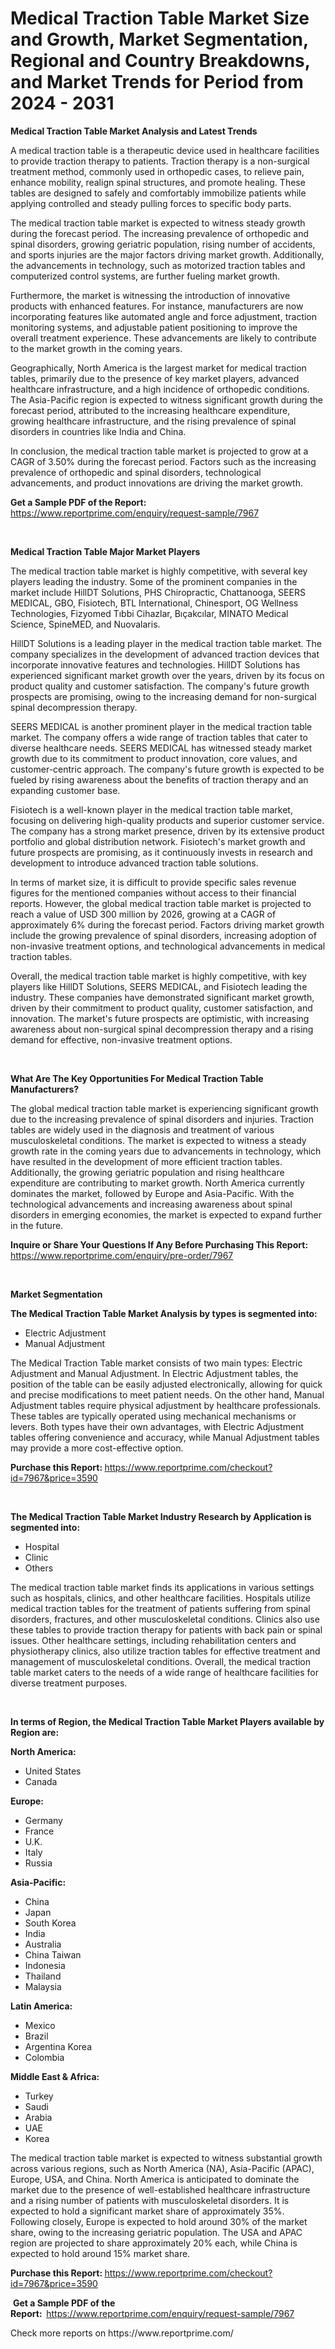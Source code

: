 <p><h1>Medical Traction Table Market Size and Growth, Market Segmentation, Regional and Country Breakdowns, and Market Trends for Period from 2024 -  2031</h1></p><p><strong>Medical Traction Table Market Analysis and Latest Trends</strong></p>
<p><p>A medical traction table is a therapeutic device used in healthcare facilities to provide traction therapy to patients. Traction therapy is a non-surgical treatment method, commonly used in orthopedic cases, to relieve pain, enhance mobility, realign spinal structures, and promote healing. These tables are designed to safely and comfortably immobilize patients while applying controlled and steady pulling forces to specific body parts.</p><p>The medical traction table market is expected to witness steady growth during the forecast period. The increasing prevalence of orthopedic and spinal disorders, growing geriatric population, rising number of accidents, and sports injuries are the major factors driving market growth. Additionally, the advancements in technology, such as motorized traction tables and computerized control systems, are further fueling market growth.</p><p>Furthermore, the market is witnessing the introduction of innovative products with enhanced features. For instance, manufacturers are now incorporating features like automated angle and force adjustment, traction monitoring systems, and adjustable patient positioning to improve the overall treatment experience. These advancements are likely to contribute to the market growth in the coming years.</p><p>Geographically, North America is the largest market for medical traction tables, primarily due to the presence of key market players, advanced healthcare infrastructure, and a high incidence of orthopedic conditions. The Asia-Pacific region is expected to witness significant growth during the forecast period, attributed to the increasing healthcare expenditure, growing healthcare infrastructure, and the rising prevalence of spinal disorders in countries like India and China.</p><p>In conclusion, the medical traction table market is projected to grow at a CAGR of 3.50% during the forecast period. Factors such as the increasing prevalence of orthopedic and spinal disorders, technological advancements, and product innovations are driving the market growth.</p></p>
<p><strong>Get a Sample PDF of the Report:&nbsp;</strong> <a href="https://www.reportprime.com/enquiry/request-sample/7967">https://www.reportprime.com/enquiry/request-sample/7967</a></p>
<p>&nbsp;</p>
<p><strong>Medical Traction Table Major Market Players</strong></p>
<p><p>The medical traction table market is highly competitive, with several key players leading the industry. Some of the prominent companies in the market include HillDT Solutions, PHS Chiropractic, Chattanooga, SEERS MEDICAL, GBO, Fisiotech, BTL International, Chinesport, OG Wellness Technologies, Fizyomed Tıbbi Cihazlar, Bıçakcılar, MINATO Medical Science, SpineMED, and Nuovalaris.</p><p>HillDT Solutions is a leading player in the medical traction table market. The company specializes in the development of advanced traction devices that incorporate innovative features and technologies. HillDT Solutions has experienced significant market growth over the years, driven by its focus on product quality and customer satisfaction. The company's future growth prospects are promising, owing to the increasing demand for non-surgical spinal decompression therapy.</p><p>SEERS MEDICAL is another prominent player in the medical traction table market. The company offers a wide range of traction tables that cater to diverse healthcare needs. SEERS MEDICAL has witnessed steady market growth due to its commitment to product innovation, core values, and customer-centric approach. The company's future growth is expected to be fueled by rising awareness about the benefits of traction therapy and an expanding customer base.</p><p>Fisiotech is a well-known player in the medical traction table market, focusing on delivering high-quality products and superior customer service. The company has a strong market presence, driven by its extensive product portfolio and global distribution network. Fisiotech's market growth and future prospects are promising, as it continuously invests in research and development to introduce advanced traction table solutions.</p><p>In terms of market size, it is difficult to provide specific sales revenue figures for the mentioned companies without access to their financial reports. However, the global medical traction table market is projected to reach a value of USD 300 million by 2026, growing at a CAGR of approximately 6% during the forecast period. Factors driving market growth include the growing prevalence of spinal disorders, increasing adoption of non-invasive treatment options, and technological advancements in medical traction tables.</p><p>Overall, the medical traction table market is highly competitive, with key players like HillDT Solutions, SEERS MEDICAL, and Fisiotech leading the industry. These companies have demonstrated significant market growth, driven by their commitment to product quality, customer satisfaction, and innovation. The market's future prospects are optimistic, with increasing awareness about non-surgical spinal decompression therapy and a rising demand for effective, non-invasive treatment options.</p></p>
<p>&nbsp;</p>
<p><strong>What Are The Key Opportunities For Medical Traction Table Manufacturers?</strong></p>
<p><p>The global medical traction table market is experiencing significant growth due to the increasing prevalence of spinal disorders and injuries. Traction tables are widely used in the diagnosis and treatment of various musculoskeletal conditions. The market is expected to witness a steady growth rate in the coming years due to advancements in technology, which have resulted in the development of more efficient traction tables. Additionally, the growing geriatric population and rising healthcare expenditure are contributing to market growth. North America currently dominates the market, followed by Europe and Asia-Pacific. With the technological advancements and increasing awareness about spinal disorders in emerging economies, the market is expected to expand further in the future.</p></p>
<p><strong>Inquire or Share Your Questions If Any Before Purchasing This Report:</strong> <a href="https://www.reportprime.com/enquiry/pre-order/7967">https://www.reportprime.com/enquiry/pre-order/7967</a></p>
<p>&nbsp;</p>
<p><strong>Market Segmentation</strong></p>
<p><strong>The Medical Traction Table Market Analysis by types is segmented into:</strong></p>
<p><ul><li>Electric Adjustment</li><li>Manual Adjustment</li></ul></p>
<p><p>The Medical Traction Table market consists of two main types: Electric Adjustment and Manual Adjustment. In Electric Adjustment tables, the position of the table can be easily adjusted electronically, allowing for quick and precise modifications to meet patient needs. On the other hand, Manual Adjustment tables require physical adjustment by healthcare professionals. These tables are typically operated using mechanical mechanisms or levers. Both types have their own advantages, with Electric Adjustment tables offering convenience and accuracy, while Manual Adjustment tables may provide a more cost-effective option.</p></p>
<p><strong>Purchase this Report:&nbsp;</strong><a href="https://www.reportprime.com/checkout?id=7967&price=3590">https://www.reportprime.com/checkout?id=7967&price=3590</a></p>
<p>&nbsp;</p>
<p><strong>The Medical Traction Table Market Industry Research by Application is segmented into:</strong></p>
<p><ul><li>Hospital</li><li>Clinic</li><li>Others</li></ul></p>
<p><p>The medical traction table market finds its applications in various settings such as hospitals, clinics, and other healthcare facilities. Hospitals utilize medical traction tables for the treatment of patients suffering from spinal disorders, fractures, and other musculoskeletal conditions. Clinics also use these tables to provide traction therapy for patients with back pain or spinal issues. Other healthcare settings, including rehabilitation centers and physiotherapy clinics, also utilize traction tables for effective treatment and management of musculoskeletal conditions. Overall, the medical traction table market caters to the needs of a wide range of healthcare facilities for diverse treatment purposes.</p></p>
<p>&nbsp;</p>
<p><strong>In terms of Region, the Medical Traction Table Market Players available by Region are:</strong></p>
<p>
    <p> <strong> North America: </strong>
        <ul>
            <li>United States</li>
            <li>Canada</li>
        </ul>
        </p> 
    <p> <strong> Europe: </strong>
        <ul>
            <li>Germany</li>
            <li>France</li>
            <li>U.K.</li>
            <li>Italy</li>
            <li>Russia</li>
        </ul>
        </p> 
    <p> <strong> Asia-Pacific: </strong>
        <ul>
            <li>China</li>
            <li>Japan</li>
            <li>South Korea</li>
            <li>India</li>
            <li>Australia</li>
            <li>China Taiwan</li>
            <li>Indonesia</li>
            <li>Thailand</li>
            <li>Malaysia</li>
        </ul>
        </p> 
    <p> <strong> Latin America: </strong>
        <ul>
            <li>Mexico</li>
            <li>Brazil</li>
            <li>Argentina Korea</li>
            <li>Colombia</li>
        </ul>
        </p> 
    <p> <strong> Middle East & Africa: </strong>
        <ul>
            <li>Turkey</li>
            <li>Saudi</li>
            <li>Arabia</li>
            <li>UAE</li>
            <li>Korea</li>
        </ul>
    </p>
    </p>
<p><p>The medical traction table market is expected to witness substantial growth across various regions, such as North America (NA), Asia-Pacific (APAC), Europe, USA, and China. North America is anticipated to dominate the market due to the presence of well-established healthcare infrastructure and a rising number of patients with musculoskeletal disorders. It is expected to hold a significant market share of approximately 35%. Following closely, Europe is expected to hold around 30% of the market share, owing to the increasing geriatric population. The USA and APAC region are projected to share approximately 20% each, while China is expected to hold around 15% market share.</p></p>
<p><strong>Purchase this Report: </strong><a href="https://www.reportprime.com/checkout?id=7967&price=3590">https://www.reportprime.com/checkout?id=7967&price=3590</a></p>
<p>&nbsp;<strong>Get a Sample PDF of the Report:&nbsp;&nbsp;</strong><a href="https://www.reportprime.com/enquiry/request-sample/7967">https://www.reportprime.com/enquiry/request-sample/7967</a></p>
<p><strong></strong></p>
<p>Check more reports on https://www.reportprime.com/</p>